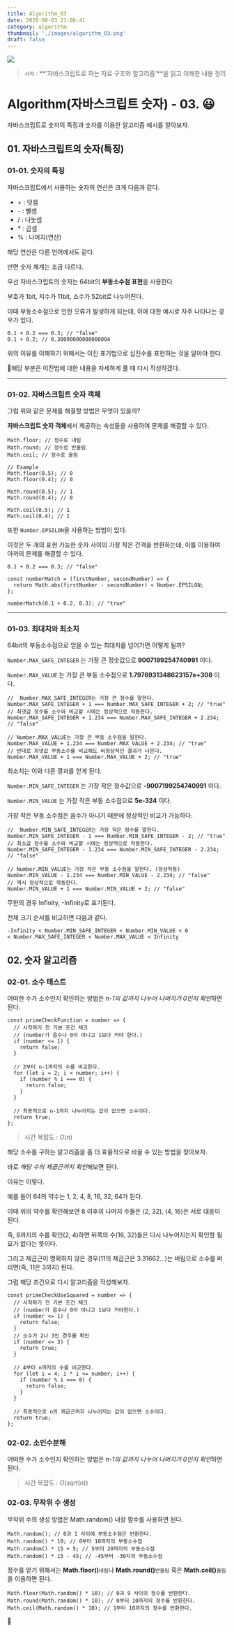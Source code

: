 ```yaml
---
title: Algorithm_03
date: 2020-08-03 21:08:41
category: algorithm
thumbnail: './images/algorithm_03.png'
draft: false
---
```


![](./images/algorithm_03.png)

> `서적` : **'자바스크립트로 하는 자료 구조와 알고리즘'**을 읽고 이해한 내용 정리

# Algorithm(자바스크립트 숫자) - 03. 😃

자바스크립트로 숫자의 특징과 숫자를 이용한 알고리즘 예시를 알아보자.

## 01. 자바스크립트의 숫자(특징)

### 01-01. 숫자의 특징

자바스크립트에서 사용하는 숫자의 연산은 크게 다음과 같다.

- \+ : 덧셈
- \- : 뺄셈
- / : 나눗셈
- \* : 곱셈
- % : 나머지(연산)

해당 연산은 다른 언어에서도 같다.

반면 숫자 체계는 조금 다르다.

우선 자바스크립트의 숫자는 64bit의 **부동소수점 표현**을 사용한다.

부호가 1bit, 지수가 11bit, 소수가 52bit로 나누어진다.

이때 부동소수점으로 인한 오류가 발생하게 되는데, 이에 대한 예시로 자주 나타나는 경우가 있다.

```js{1}
0.1 + 0.2 === 0.3; // "false"
0.1 + 0.2; // 0.30000000000000004
```

위의 이유를 이해하기 위해서는 이진 표기법으로 십진수를 표현하는 것을 알아야 한다.

🚨해당 부분은 이진법에 대한 내용을 자세하게 풀 때 다시 작성하겠다.

---

### 01-02. 자바스크립트 숫자 객체

그럼 위와 같은 문제를 해결할 방법은 무엇이 있을까?

**자바스크립트 숫자 객체**에서 제공하는 속성들을 사용하여 문제를 해결할 수 있다.

```js{}
Math.floor; // 정수로 내림
Math.round; // 정수로 반올림
Math.ceil; // 정수로 올림

// Example
Math.floor(0.5); // 0
Math.floor(0.4); // 0

Math.round(0.5); // 1
Math.round(0.4); // 0

Math.ceil(0.5); // 1
Math.ceil(0.4); // 1
```

또한 `Number.EPSILON`을 사용하는 방법이 있다.

이것은 두 개의 표현 가능한 숫자 사이의 가장 작은 간격을 반환하는데, 이를 이용하여 아까의 문제를 해결할 수 있다.

```js{1, 7}
0.1 + 0.2 === 0.3; // "false"

const numberMatch = (firstNumber, secondNumber) => {
  return Math.abs(firstNumber - secondNumber) < Number.EPSILON;
};

numberMatch(0.1 + 0.2, 0.3); // "true"
```

---

### 01-03. 최대치와 최소치

64bit의 부동소수점으로 얻을 수 있는 최대치를 넘어가면 어떻게 될까?

`Number.MAX_SAFE_INTEGER` 는 가장 큰 정숫값으로 **9007199254740991** 이다.

`Number.MAX_VALUE` 는 가장 큰 부동 소수점으로 **1.7976931348623157e+308** 이다.

```js{}
//  Number.MAX_SAFE_INTEGER는 가장 큰 정수를 말한다.
Number.MAX_SAFE_INTEGER + 1 === Number.MAX_SAFE_INTEGER + 2; // "true"
// 최댓값 정수를 소수와 비교할 시에는 정상적으로 작동한다.
Number.MAX_SAFE_INTEGER + 1.234 === Number.MAX_SAFE_INTEGER + 2.234; // "false"

// Number.MAX_VALUE는 가장 큰 부동 소수점을 말한다.
Number.MAX_VALUE + 1.234 === Number.MAX_VALUE + 2.234; // "true"
// 반대로 최댓값 부동소수를 비교해도 비정상적인 결과가 나온다.
Number.MAX_VALUE + 1 === Number.MAX_VALUE + 2; // "true"
```

최소치는 이와 다른 결과를 얻게 된다.

`Number.MIN_SAFE_INTEGER` 는 가장 작은 정수값으로 **-9007199254740991** 이다.

`Number.MIN_VALUE` 는 가장 작은 부동 소수점으로 **5e-324** 이다.

가장 작은 부동 소수점은 음수가 아니기 때문에 정상적인 비교가 가능하다.

```js{}
//  Number.MIN_SAFE_INTEGER는 가장 작은 정수를 말한다.
Number.MIN_SAFE_INTEGER - 1 === Number.MIN_SAFE_INTEGER - 2; // "true"
// 최소값 정수를 소수와 비교할 시에는 정상적으로 작동한다.
Number.MIN_SAFE_INTEGER - 1.234 === Number.MIN_SAFE_INTEGER - 2.234; // "false"

// Number.MIN_VALUE는 가장 작은 부동 소수점을 말한다. (정상작동)
Number.MIN_VALUE - 1.234 === Number.MIN_VALUE - 2.234; // "false"
// 역시 정상적으로 작동한다.
Number.MIN_VALUE + 1 === Number.MIN_VALUE + 2; // "false"
```

무한의 경우 Infinity, -Infinity로 표기된다.

전체 크기 순서를 비교하면 다음과 같다.

```{}
-Infinity < Number.MIN_SAFE_INTEGER < Number.MIN_VALUE < 0
< Number.MAX_SAFE_INTEGER < Number.MAX_VALUE < Infinity
```

## 02. 숫자 알고리즘

### 02-01. 소수 테스트

어떠한 수가 소수인지 확인하는 방법은 *n-1의 값까지 나누어 나머지가 0인지 확인*하면 된다.

```js{}
const primeCheckFunction = number => {
  // 시작하기 전 기본 조건 체크
  // (number가 음수나 0이 아니고 1보다 커야 한다.)
  if (number <= 1) {
    return false;
  }

  // 2부터 n-1까지의 수를 비교한다.
  for (let i = 2; i < number; i++) {
    if (number % i === 0) {
      return false;
    }
  }

  // 최종적으로 n-1까지 나누어지는 값이 없으면 소수이다.
  return true;
};
```

> 시간 복잡도 : $O(n)$

해당 소수를 구하는 알고리즘을 좀 더 효율적으로 바꿀 수 있는 방법을 찾아보자.

바로 *해당 수의 제곱근까지 확인*해보면 된다.

이유는 이렇다.

예를 들어 64의 약수는 1, 2, 4, 8, 16, 32, 64가 된다.

이때 위의 약수를 확인해보면 8 이후의 나머지 수들은 (2, 32), (4, 16)은 서로 대응이 된다.

즉, 8까지의 수를 확인(2, 4)하면 뒤쪽의 수(16, 32)들은 다시 나누어지는지 확인할 필요가 없다는 뜻이다.

그리고 제곱근이 명확하지 않은 경우(11의 제곱근은 3.31662...)는 버림으로 소수를 버리면(즉, 11은 3까지) 된다.

그럼 해당 조건으로 다시 알고리즘을 작성해보자.

```js{}
const primeCheckUseSquared = number => {
  // 시작하기 전 기본 조건 체크
  // (number가 음수나 0이 아니고 1보다 커야한다.)
  if (number <= 1) {
    return false;
  }
  // 소수가 2나 3인 경우를 확인
  if (number <= 3) {
    return true;
  }

  // 4부터 n까지의 수를 비교한다.
  for (let i = 4; i * i <= number; i++) {
    if (number % i === 0) {
      return false;
    }
  }

  // 최종적으로 n의 제곱근까지 나누어지는 값이 없으면 소수이다.
  return true;
};
```

### 02-02. 소인수분해

어떠한 수가 소수인지 확인하는 방법은 *n-1의 값까지 나누어 나머지가 0인지 확인*하면 된다.

> 시간 복잡도 : $O(sqrt(n))$

### 02-03. 무작위 수 생성

무작위 수의 생성 방법은 Math.random() 내장 함수를 사용하면 된다.

```js{}
Math.random(); // 0과 1 사이에 부동소수점은 반환한다.
Math.random() * 10; // 0부터 10까지의 부동소수점
Math.random() * 15 + 5; // 5부터 20까지의 부동소수점
Math.random() * 15 - 45; // -45부터 -30지의 부동소수점
```

정수를 얻기 위해서는 **Math.floor()**`내림`나 **Math.round()**`반올림` 혹은 **Math.ceil()**`올림`을 이용하면 된다.

```js{}
Math.floor(Math.random() * 10); // 0과 9 사이의 정수를 반환한다.
Math.round(Math.random() * 10); // 0부터 10까지의 정수를 반환한다.
Math.ceil(Math.random() * 10); // 1부터 10까지의 정수를 반환한다.
```

👋
